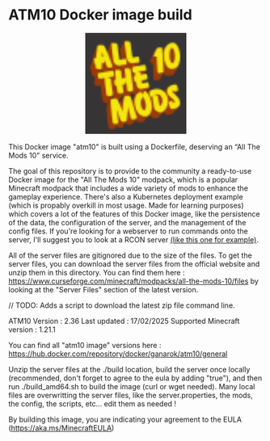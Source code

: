 # ATM10 Docker image build

<p align="center">
  <img src="./build/server-icon.png" width="200" alt="ATM10 Logo" />
</p>

This Docker image "atm10" is built using a Dockerfile, deserving an “All The Mods 10" service.

The goal of this repository is to provide to the community a ready-to-use Docker image for the "All The Mods 10" modpack, which is a popular Minecraft modpack that includes a wide variety of mods to enhance the gameplay experience.
There's also a Kubernetes deployment example (which is propably overkill in most usage. Made for learning purposes) which covers a lot of the features of this Docker image, like the persistence of the data, the configuration of the server, and the management of the config files. If you're looking for a webserver to run commands onto the server, I'll suggest you to look at a RCON server [(like this one for example)](https://github.com/itzg/docker-minecraft-server).

All of the server files are gitignored due to the size of the files. To get the server files, you can download the server files from the official website and unzip them in this directory.
You can find them here : https://www.curseforge.com/minecraft/modpacks/all-the-mods-10/files by looking at the "Server Files" section of the latest version.

// TODO: Adds a script to download the latest zip file command line.


ATM10 Version : 2.36
Last updated : 17/02/2025
Supported Minecraft version : 1.21.1

You can find all "atm10 image" versions here : https://hub.docker.com/repository/docker/ganarok/atm10/general

Unzip the server files at the ./build location, build the server once locally (recommended, don't forget to agree to the eula by adding "true"), and then run ./build_amd64.sh to build the image (curl or wget needed).
Many local files are overwritting the server files, like the server.properties, the mods, the config, the scripts, etc... edit them as needed !

By building this image, you are indicating your agreement to the EULA (https://aka.ms/MinecraftEULA)
